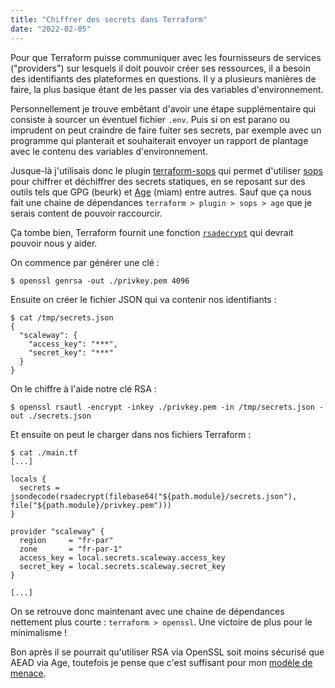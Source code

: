 ```yaml
---
title: "Chiffrer des secrets dans Terraform"
date: "2022-02-05"
---
```


Pour que Terraform puisse communiquer avec les fournisseurs de services
("providers") sur lesquels il doit pouvoir créer ses ressources, il a besoin
des identifiants des plateformes en questions. Il y a plusieurs manières de
faire, la plus basique étant de les passer via des variables d'environnement.

Personnellement je trouve embêtant d'avoir une étape supplémentaire qui
consiste à sourcer un éventuel fichier `.env`. Puis si on est parano ou
imprudent on peut craindre de faire fuiter ses secrets, par exemple avec un
programme qui planterait et souhaiterait envoyer un rapport de plantage avec le
contenu des variables d'environnement.

Jusque-là j'utilisais donc le plugin
[terraform-sops](https://github.com/carlpett/terraform-provider-sops) qui
permet d'utiliser [sops](https://github.com/mozilla/sops) pour chiffrer et
déchiffrer des secrets statiques, en se reposant sur des outils tels que GPG
(beurk) et [Age](https://age-encryption.org/) (miam) entre autres. Sauf que ça
nous fait une chaine de dépendances `terraform > plugin > sops > age` que je
serais content de pouvoir raccourcir.

Ça tombe bien, Terraform fournit une fonction
[`rsadecrypt`](https://www.terraform.io/language/functions/rsadecrypt) qui
devrait pouvoir nous y aider.

On commence par générer une clé :

```
$ openssl genrsa -out ./privkey.pem 4096
```

Ensuite on créer le fichier JSON qui va contenir nos identifiants :

```
$ cat /tmp/secrets.json
{
  "scaleway": {
    "access_key": "***",
    "secret_key": "***"
  }
}
```

On le chiffre à l'aide notre clé RSA :

```
$ openssl rsautl -encrypt -inkey ./privkey.pem -in /tmp/secrets.json -out ./secrets.json
```

Et ensuite on peut le charger dans nos fichiers Terraform :

```
$ cat ./main.tf
[...]

locals {
  secrets = jsondecode(rsadecrypt(filebase64("${path.module}/secrets.json"), file("${path.module}/privkey.pem")))
}

provider "scaleway" {
  region     = "fr-par"
  zone       = "fr-par-1"
  access_key = local.secrets.scaleway.access_key
  secret_key = local.secrets.scaleway.secret_key
}

[...]
```

On se retrouve donc maintenant avec une chaine de dépendances nettement plus
courte : `terraform > openssl`. Une victoire de plus pour le minimalisme !

Bon après il se pourrait qu'utiliser RSA via OpenSSL soit moins sécurisé que
AEAD via Age, toutefois je pense que c'est suffisant pour mon
[modèle de menace](https://fr.wikipedia.org/wiki/Modèle_de_menace).

<!--
vim: spell spelllang=fr
-->
